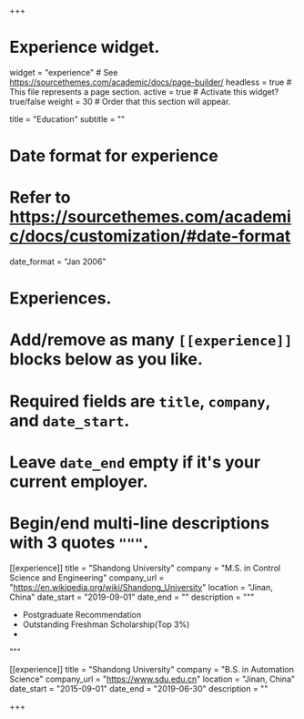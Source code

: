 +++
# Experience widget.
widget = "experience"  # See https://sourcethemes.com/academic/docs/page-builder/
headless = true  # This file represents a page section.
active = true  # Activate this widget? true/false
weight = 30  # Order that this section will appear.

title = "Education"
subtitle = ""

# Date format for experience
#   Refer to https://sourcethemes.com/academic/docs/customization/#date-format
date_format = "Jan 2006"

# Experiences.
#   Add/remove as many `[[experience]]` blocks below as you like.
#   Required fields are `title`, `company`, and `date_start`.
#   Leave `date_end` empty if it's your current employer.
#   Begin/end multi-line descriptions with 3 quotes `"""`.
[[experience]]
  title = "Shandong University"
  company = "M.S. in Control Science and Engineering"
  company_url = "https://en.wikipedia.org/wiki/Shandong_University"
  location = "Jinan, China"
  date_start = "2019-09-01"
  date_end = ""
  description = """
  
  * Postgraduate Recommendation
  * Outstanding Freshman Scholarship(Top 3%)
  * 
  """

[[experience]]
  title = "Shandong University"
  company = "B.S. in Automation Science"
  company_url = "https://www.sdu.edu.cn"
  location = "Jinan, China"
  date_start = "2015-09-01"
  date_end = "2019-06-30"
  description = ""

+++
